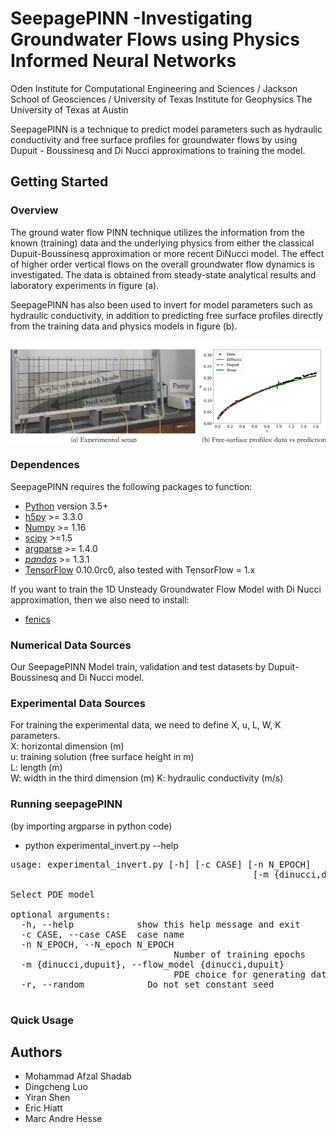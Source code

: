 # SeepagePINN -Investigating Groundwater Flows using Physics Informed Neural Networks
Oden Institute for Computational Engineering and Sciences / Jackson School of Geosciences / University of Texas Institute for Geophysics
The University of Texas at Austin

SeepagePINN is a technique to predict model parameters such as hydraulic conductivity and free surface profiles for groundwater flows by using Dupuit - Boussinesq and Di Nucci approximations to training the model.


## Getting Started

### Overview

The ground water flow PINN technique utilizes the information from the known (training) data and the underlying physics from either the classical Dupuit-Boussinesq approximation or more recent DiNucci model. The effect of higher order vertical flows on the overall groundwater flow dynamics is investigated. The data is obtained from steady-state analytical results and laboratory experiments in figure (a).

SeepagePINN has also been used to invert for model parameters such as hydraulic conductivity, in addition to predicting free surface profiles directly from the training data and physics models in figure (b).

![cover](/src/paper/Cover.png?raw=true)

### Dependences

SeepagePINN requires the following packages to function:
- [Python](https://www.python.org/) version 3.5+
- [h5py](http://www.h5py.org/) >= 3.3.0
- [Numpy](http://www.numpy.org/) >= 1.16
- [scipy](https://www.scipy.org/) >=1.5
- [argparse](https://pypi.org/project/argparse/) >= 1.4.0
- [*pandas*](https://pandas.pydata.org/) >= 1.3.1
- [TensorFlow](https://www.tensorflow.org/) 0.10.0rc0, also tested with
  TensorFlow = 1.x

If you want to train the 1D Unsteady Groundwater Flow Model with Di Nucci approximation, then we also need to install:
- [fenics](https://fenicsproject.org/) 

### Numerical Data Sources
Our SeepagePINN Model train, validation and test datasets by Dupuit-Boussinesq and Di Nucci model.


### Experimental Data Sources
For training the experimental data, we need to define X, u, L, W, K parameters.\
X: horizontal dimension (m)\
u: training solution (free surface height in m)\
L: length (m)\
W: width in the third dimension (m)
K: hydraulic conductivity (m/s)

### Running seepagePINN
(by importing argparse in python code)
- python experimental_invert.py --help

<pre>
usage: experimental_invert.py [-h] [-c CASE] [-n N_EPOCH]
                                              [-m {dinucci,dupuit}] [-r]

Select PDE model

optional arguments:
  -h, --help            show this help message and exit
  -c CASE, --case CASE  case name
  -n N_EPOCH, --N_epoch N_EPOCH
                               Number of training epochs
  -m {dinucci,dupuit}, --flow_model {dinucci,dupuit}
                               PDE choice for generating data: dinucci or dupuit
  -r, --random            Do not set constant seed

</pre>

### Quick Usage


## Authors
- Mohammad Afzal Shadab
- Dingcheng Luo
- Yiran Shen
- Eric Hiatt
- Marc Andre Hesse
